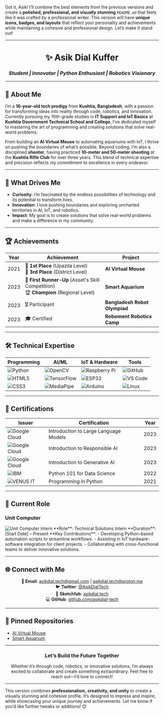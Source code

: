 Got it, Asik! I’ll combine the best elements from the previous versions and create a **polished, professional, and visually stunning** `README.md` that feels like it was crafted by a professional writer. This version will have **unique icons, badges, and layouts** that reflect your personality and achievements while maintaining a cohesive and professional design. Let’s make it stand out!

---

<div align="center">  

# **✨ Asik Dial Kuffer**  
### *Student | Innovator | Python Enthusiast | Robotics Visionary*  

</div>  

---

## **🌟 About Me**  

I’m a **16-year-old tech prodigy** from **Kushtia, Bangladesh**, with a passion for transforming ideas into reality through code, robotics, and innovation. Currently pursuing my 10th-grade studies in **IT Support and IoT Basics** at **Kushtia Government Technical School and College**, I’ve dedicated myself to mastering the art of programming and creating solutions that solve real-world problems.  

From building an **AI Virtual Mouse** to automating aquariums with IoT, I thrive on pushing the boundaries of what’s possible. Beyond coding, I’m also a disciplined **shooter**, having practiced **10-meter and 50-meter shooting** at the **Kushtia Rifle Club** for over three years. This blend of technical expertise and precision reflects my commitment to excellence in every endeavor.  

---

## **🚀 What Drives Me**  
- **Curiosity**: I’m fascinated by the endless possibilities of technology and its potential to transform lives.  
- **Innovation**: I love pushing boundaries and exploring uncharted territories in AI, IoT, and robotics.  
- **Impact**: My goal is to create solutions that solve real-world problems and make a difference in my community.  

---

## **🏆 Achievements**  

<div align="center">  

| **Year** | **Achievement** | **Project** |  
|----------|-----------------|-------------|  
| 2021     | 🥇 **1st Place** (Upazila Level) <br> 🥉 **3rd Place** (District Level) | **AI Virtual Mouse** |  
| 2023     | 🥈 **First Runner-Up** (Asset's Skill Competition) <br> 🏆 **Champion** (Regional Level) | **Smart Aquarium** |  
| 2023     | 🎖️ Participant | **Bangladesh Robot Olympiad** |  
| 2023     | 🎓 Certified | **Roboment Robotics Camp** |  

</div>  

---

## **🛠️ Technical Expertise**  

<div align="center">  

| **Programming** | **AI/ML** | **IoT & Hardware** | **Tools** |  
|------------------|------------|---------------------|-----------|  
| ![Python](https://img.shields.io/badge/-Python-3776AB?style=for-the-badge&logo=python&logoColor=white) | ![OpenCV](https://img.shields.io/badge/-OpenCV-5C3EE8?style=for-the-badge&logo=opencv&logoColor=white) | ![Raspberry Pi](https://img.shields.io/badge/-Raspberry%20Pi-A22846?style=for-the-badge&logo=raspberrypi&logoColor=white) | ![GitHub](https://img.shields.io/badge/-GitHub-181717?style=for-the-badge&logo=github&logoColor=white) |  
| ![HTML5](https://img.shields.io/badge/-HTML5-E34F26?style=for-the-badge&logo=html5&logoColor=white) | ![TensorFlow](https://img.shields.io/badge/-TensorFlow-FF6F00?style=for-the-badge&logo=tensorflow&logoColor=white) | ![ESP32](https://img.shields.io/badge/-ESP32-FF6900?style=for-the-badge&logo=espressif&logoColor=white) | ![VS Code](https://img.shields.io/badge/-VS%20Code-007ACC?style=for-the-badge&logo=visualstudiocode&logoColor=white) |  
| ![CSS3](https://img.shields.io/badge/-CSS3-1572B6?style=for-the-badge&logo=css3&logoColor=white) | ![MediaPipe](https://img.shields.io/badge/-MediaPipe-FF6F61?style=for-the-badge&logo=google&logoColor=white) | ![Arduino](https://img.shields.io/badge/-Arduino-00979D?style=for-the-badge&logo=arduino&logoColor=white) | ![Linux](https://img.shields.io/badge/-Linux-FCC624?style=for-the-badge&logo=linux&logoColor=black) |  

</div>  

---

## **📜 Certifications**  

<div align="center">  

| **Issuer** | **Certification** | **Year** |  
|------------|-------------------|----------|  
| ![Google Cloud](https://img.shields.io/badge/-Google%20Cloud-4285F4?style=flat-square&logo=googlecloud&logoColor=white) | Introduction to Large Language Models | 2023 |  
| ![Google Cloud](https://img.shields.io/badge/-Google%20Cloud-4285F4?style=flat-square&logo=googlecloud&logoColor=white) | Introduction to Responsible AI | 2023 |  
| ![Google Cloud](https://img.shields.io/badge/-Google%20Cloud-4285F4?style=flat-square&logo=googlecloud&logoColor=white) | Introduction to Generative AI | 2023 |  
| ![IBM](https://img.shields.io/badge/-IBM-054ADA?style=flat-square&logo=ibm&logoColor=white) | Python 101 for Data Science | 2022 |  
| ![VENUS IT](https://img.shields.io/badge/-VENUS%20IT-E65C00?style=flat-square&logo=codeigniter&logoColor=white) | Programming in Python | 2021 |  

</div>  

---

## **💼 Current Role**  

### **Unit Computer**  
<img src="https://img.shields.io/badge/Unit_Computer-Intern-FF6F61?style=for-the-badge&logo=amd&logoColor=white&labelColor=1A1A1A" alt="Unit Computer Intern">  
**Role**: Technical Solutions Intern  
**Duration**: [Start Date] – Present  
**Key Contributions**:  
- Developing Python-based automation scripts to streamline workflows.  
- Assisting in IoT hardware-software integration for client projects.  
- Collaborating with cross-functional teams to deliver innovative solutions.  

---

## **🌐 Connect with Me**  

<div align="center">  

📧 **Email**: [asikdial.tech@gmail.com](mailto:asikdial.tech@gmail.com) | [asikdial.tech@proton.me](mailto:asikdial.tech@proton.me)  
🐦 **Twitter**: [@AsikDialTech](https://x.com/AsikDialTech)  
🎨 **Sketchfab**: [asikdial.tech](https://sketchfab.com/asikdial.tech)  
💻 **GitHub**: [github.com/asikdial-tech](https://github.com/asikdial-tech)  

</div>  

---

## **📌 Pinned Repositories**  

- [AI Virtual Mouse](https://github.com/asikdial-tech/ai-virtual-mouse)  
- [Smart Aquarium](https://github.com/asikdial-tech/smart-aquarium)  

---

<div align="center">  

### **Let’s Build the Future Together**  
Whether it’s through code, robotics, or innovative solutions, I’m always excited to collaborate and create something extraordinary. Feel free to reach out—I’d love to connect!  

</div>  

---

This version combines **professionalism, creativity, and unity** to create a visually stunning and cohesive profile. It’s designed to impress and inspire, while showcasing your unique journey and achievements. Let me know if you’d like further tweaks or additions! 😊
